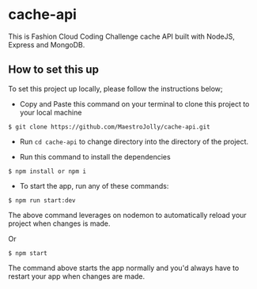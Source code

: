 # cache-api
This is Fashion Cloud Coding Challenge cache API built with NodeJS, Express and MongoDB.

## How to set this up

To set this project up locally, please follow the instructions below;

- Copy and Paste this command on your terminal to clone this project to your local machine

```
$ git clone https://github.com/MaestroJolly/cache-api.git

```

- Run `cd cache-api` to change directory into the directory of the project.

- Run this command to install the dependencies

```
$ npm install or npm i
```

- To start the app, run any of these commands:

```
$ npm run start:dev
````

The above command leverages on nodemon to automatically reload your project when changes is made.

Or 

```
$ npm start
```
The command above starts the app normally and you'd always have to restart your app when changes are made.